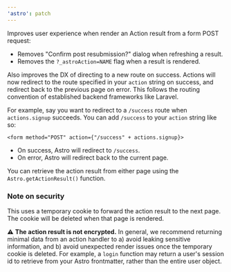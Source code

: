 ```yaml
---
'astro': patch
---
```


Improves user experience when render an Action result from a form POST request:

- Removes "Confirm post resubmission?" dialog when refreshing a result.
- Removes the `?_astroAction=NAME` flag when a result is rendered.

Also improves the DX of directing to a new route on success. Actions will now redirect to the route specified in your `action` string on success, and redirect back to the previous page on error. This follows the routing convention of established backend frameworks like Laravel.

For example, say you want to redirect to a `/success` route when `actions.signup` succeeds. You can add `/success` to your `action` string like so:

```astro
<form method="POST" action={"/success" + actions.signup}>
```

- On success, Astro will redirect to `/success`. 
- On error, Astro will redirect back to the current page.

You can retrieve the action result from either page using the `Astro.getActionResult()` function.

### Note on security

This uses a temporary cookie to forward the action result to the next page. The cookie will be deleted when that page is rendered.

⚠ **The action result is not encrypted.** In general, we recommend returning minimal data from an action handler to a) avoid leaking sensitive information, and b) avoid unexpected render issues once the temporary cookie is deleted. For example, a `login` function may return a user's session id to retrieve from your Astro frontmatter, rather than the entire user object.
